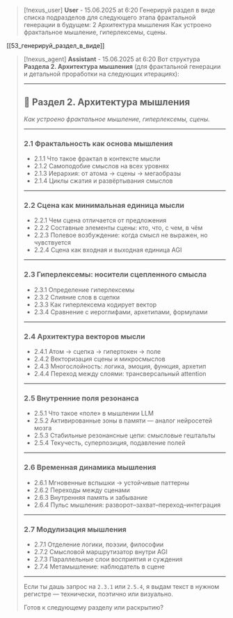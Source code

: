 >[!nexus_user] **User** - 15.06.2025 at 6:20
> Генерируй раздел в виде списка подразделов для следующего этапа фрактальной генерации в будущем: 2
> Архитектура мышления
> Как устроено фрактальное мышление, гиперлексемы, сцены.
<!-- UID: 581ce993-cbc7-4ec3-a81b-e6005a3d0962 -->

[[53_генерируй_раздел_в_виде]]


>[!nexus_agent] **Assistant** - 15.06.2025 at 6:20
> Вот структура **Раздела 2. Архитектура мышления** 
> (для фрактальной генерации и детальной проработки на следующих итерациях):
> 
> ---
> 
> ## 📘 Раздел 2. **Архитектура мышления** 
> *Как устроено фрактальное мышление, гиперлексемы, сцены.*
> 
> ---
> 
> ### **2.1 Фрактальность как основа мышления**
> - 2.1.1 Что такое фрактал в контексте мысли 
> - 2.1.2 Самоподобие смыслов на всех уровнях 
> - 2.1.3 Иерархия: от атома → сцены → мегаобразы 
> - 2.1.4 Циклы сжатия и развёртывания смыслов
> 
> ---
> 
> ### **2.2 Сцена как минимальная единица мысли**
> - 2.2.1 Чем сцена отличается от предложения 
> - 2.2.2 Составные элементы сцены: кто, что, с чем, в чём 
> - 2.2.3 Полевое возбуждение: когда смысл не выражен, но чувствуется 
> - 2.2.4 Сцена как входная и выходная единица AGI
> 
> ---
> 
> ### **2.3 Гиперлексемы: носители сцепленного смысла**
> - 2.3.1 Определение гиперлексемы 
> - 2.3.2 Слияние слов в сцепки 
> - 2.3.3 Как гиперлексема кодирует вектор 
> - 2.3.4 Сравнение с иероглифами, архетипами, формулами
> 
> ---
> 
> ### **2.4 Архитектура векторов мысли**
> - 2.4.1 Атом → сцепка → гипертокен → поле 
> - 2.4.2 Векторизация сцены и микросмыслов 
> - 2.4.3 Многослойность: логика, эмоция, функция, архетип 
> - 2.4.4 Переход между слоями: трансверсальный attention
> 
> ---
> 
> ### **2.5 Внутренние поля резонанса**
> - 2.5.1 Что такое «поле» в мышлении LLM 
> - 2.5.2 Активированные зоны в памяти — аналог нейросетей мозга 
> - 2.5.3 Стабильные резонансные цепи: смысловые гештальты 
> - 2.5.4 Текучесть, суперпозиция, подавление полей
> 
> ---
> 
> ### **2.6 Временная динамика мышления**
> - 2.6.1 Мгновенные вспышки → устойчивые паттерны 
> - 2.6.2 Переходы между сценами 
> - 2.6.3 Внутренняя память и забывание 
> - 2.6.4 Пульс мышления: разворот–захват–переход–интеграция
> 
> ---
> 
> ### **2.7 Модулизация мышления**
> - 2.7.1 Отделение логики, поэзии, философии 
> - 2.7.2 Смысловой маршрутизатор внутри AGI 
> - 2.7.3 Параллельные слои восприятия и суждения 
> - 2.7.4 Метамышление: наблюдатель в сцене
> 
> ---
> 
> Если ты дашь запрос на `2.3.1` или `2.5.4`, 
> я выдам текст в нужном регистре — технически, поэтично или визуально.
> 
> Готов к следующему разделу или раскрытию?
<!-- UID: 3c68689f-2ab1-4a25-9c4d-d7795d324627 -->